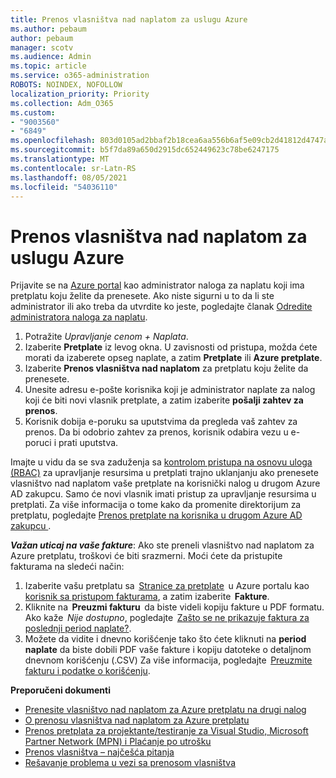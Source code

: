 ```yaml
---
title: Prenos vlasništva nad naplatom za uslugu Azure
ms.author: pebaum
author: pebaum
manager: scotv
ms.audience: Admin
ms.topic: article
ms.service: o365-administration
ROBOTS: NOINDEX, NOFOLLOW
localization_priority: Priority
ms.collection: Adm_O365
ms.custom:
- "9003560"
- "6849"
ms.openlocfilehash: 803d0105ad2bbaf2b18cea6aa556b6af5e09cb2d41812d4747aa703e6e7d7780
ms.sourcegitcommit: b5f7da89a650d2915dc652449623c78be6247175
ms.translationtype: MT
ms.contentlocale: sr-Latn-RS
ms.lasthandoff: 08/05/2021
ms.locfileid: "54036110"
---
```

# <a name="transfer-azure-billing-ownership"></a>Prenos vlasništva nad naplatom za uslugu Azure

Prijavite se na [Azure portal](https://portal.azure.com/) kao administrator naloga za naplatu koji ima pretplatu koju želite da prenesete. Ako niste sigurni u to da li ste administrator ili ako treba da utvrdite ko jeste, pogledajte članak [Odredite administratora naloga za naplatu](https://docs.microsoft.com/azure/cost-management-billing/understand/subscription-transfer#whoisaa).

1. Potražite _Upravljanje cenom + Naplata_.
1. Izaberite **Pretplate** iz levog okna. U zavisnosti od pristupa, možda ćete morati da izaberete opseg naplate, a zatim **Pretplate** ili **Azure pretplate**.
1. Izaberite **Prenos vlasništva nad naplatom** za pretplatu koju želite da prenesete.
1. Unesite adresu e-pošte korisnika koji je administrator naplate za nalog koji će biti novi vlasnik pretplate, a zatim izaberite **pošalji zahtev za prenos**.
1. Korisnik dobija e-poruku sa uputstvima da pregleda vaš zahtev za prenos. Da bi odobrio zahtev za prenos, korisnik odabira vezu u e-poruci i prati uputstva.

Imajte u vidu da se sva zaduženja sa [kontrolom pristupa na osnovu uloga (RBAC)](https://docs.microsoft.com/azure/role-based-access-control/overview?WT.mc_id=Portal-Microsoft_Azure_Support) za upravljanje resursima u pretplati trajno uklanjanju ako prenesete vlasništvo nad naplatom vaše pretplate na korisnički nalog u drugom Azure AD zakupcu. Samo će novi vlasnik imati pristup za upravljanje resursima u pretplati. Za više informacija o tome kako da promenite direktorijum za pretplatu, pogledajte [Prenos pretplate na korisnika u drugom Azure AD zakupcu ](https://docs.microsoft.com/azure/active-directory/managed-identities-azure-resources/known-issues?WT.mc_id=Portal-Microsoft_Azure_Support).

_**Važan uticaj na vaše fakture**_: Ako ste preneli vlasništvo nad naplatom za Azure pretplatu, troškovi će biti srazmerni. Moći ćete da pristupite fakturama na sledeći način:  

1. Izaberite vašu pretplatu sa  [Stranice za pretplate](https://portal.azure.com/#blade/Microsoft_Azure_Billing/SubscriptionsBlade)  u Azure portalu kao  [ korisnik sa pristupom fakturama](https://docs.microsoft.com/azure/cost-management-billing/manage/manage-billing-access?WT.mc_id=Portal-Microsoft_Azure_Support), a zatim izaberite  **Fakture**.
1. Kliknite na  **Preuzmi fakturu**  da biste videli kopiju fakture u PDF formatu. Ako kaže  _Nije dostupno_, pogledajte  [Zašto se ne prikazuje faktura za poslednji period naplate?](https://docs.microsoft.com/azure/cost-management-billing/manage/download-azure-invoice-daily-usage-date?WT.mc_id=Portal-Microsoft_Azure_Support#noinvoice).
1. Možete da vidite i dnevno korišćenje tako što ćete kliknuti na **period naplate** da biste dobili PDF vaše fakture i kopiju datoteke o detaljnom dnevnom korišćenju (.CSV) Za više informacija, pogledajte  [Preuzmite fakturu i podatke o korišćenju](https://docs.microsoft.com/azure/cost-management-billing/manage/download-azure-invoice-daily-usage-date?WT.mc_id=Portal-Microsoft_Azure_Support).

**Preporučeni dokumenti**

- [Prenesite vlasništvo nad naplatom za Azure pretplatu na drugi nalog](https://docs.microsoft.com/azure/cost-management-billing/manage/billing-subscription-transfer)
- [O prenosu vlasništva nad naplatom za Azure pretplatu](https://docs.microsoft.com//azure/cost-management-billing/understand/subscription-transfer)
- [Prenos pretplata za projektante/testiranje za Visual Studio, Microsoft Partner Network (MPN) i Plaćanje po utrošku](https://docs.microsoft.com/azure/billing/billing-subscription-transfer?WT.mc_id=Portal-Microsoft_Azure_Support#transferring-visual-studio-microsoft-partner-network-mpn-and-pay-as-you-go-devtest-subscriptions)
- [Prenos vlasništva – najčešća pitanja](https://docs.microsoft.com/azure/billing/billing-subscription-transfer?WT.mc_id=Portal-Microsoft_Azure_Support#frequently-asked-questions-faq-for-senders)
- [Rešavanje problema u vezi sa prenosom vlasništva](https://docs.microsoft.com/azure/billing/billing-subscription-transfer?WT.mc_id=Portal-Microsoft_Azure_Support#troubleshooting)
